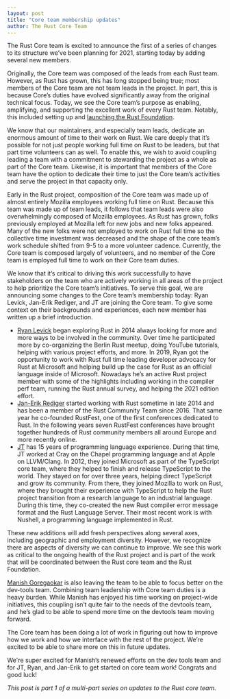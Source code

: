 ```yaml
---
layout: post
title: "Core team membership updates"
author: The Rust Core Team
---
```


The Rust Core team is excited to announce the first of a series of changes to
its structure we’ve been planning for 2021, starting today by adding several new
members.

Originally, the Core team was composed of the leads from each Rust team.
However, as Rust has grown, this has long stopped being true; most members of
the Core team are not team leads in the project. In part, this is because Core’s
duties have evolved significantly away from the original technical focus. Today,
we see the Core team’s purpose as enabling, amplifying, and supporting the
excellent work of every Rust team. Notably, this included setting up and
[launching the Rust Foundation][launching].

[launching]: https://foundation.rust-lang.org/posts/2021-02-08-hello-world/

We know that our maintainers, and especially team leads, dedicate an enormous
amount of time to their work on Rust. We care deeply that it’s possible for not
just people working full time on Rust to be leaders, but that part time
volunteers can as well. To enable this, we wish to avoid coupling leading a team
with a commitment to stewarding the project as a whole as part of the Core team.
Likewise, it is important that members of the Core team have the option to
dedicate their time to just the Core team’s activities and serve the project in
that capacity only.

Early in the Rust project, composition of the Core team was made up of almost
entirely Mozilla employees working full time on Rust. Because this team was made
up of team leads, it follows that team leads were also overwhelmingly composed
of Mozilla employees. As Rust has grown, folks previously employed at Mozilla
left for new jobs and new folks appeared. Many of the new folks were not
employed to work on Rust full time so the collective time investment was
decreased and the shape of the core team’s work schedule shifted from 9-5 to a
more volunteer cadence.  Currently, the Core team is composed largely of
volunteers, and no member of the Core team is employed full time to work on
their Core team duties.

We know that it’s critical to driving this work successfully to have
stakeholders on the team who are actively working in all areas of the project to
help prioritize the Core team’s initiatives. To serve this goal, we are
announcing some changes to the Core team’s membership today: Ryan Levick,
Jan-Erik Rediger, and JT are joining the Core team. To give some context on
their backgrounds and experiences, each new member has written up a brief
introduction.

* [Ryan Levick](https://github.com/rylev) began exploring Rust in 2014 always
  looking for more and more ways to be involved in the community. Over time he
  participated more by co-organizing the Berlin Rust meetup, doing YouTube
  tutorials, helping with various project efforts, and more. In 2019, Ryan got
  the opportunity to work with Rust full time leading developer advocacy for
  Rust at Microsoft and helping build up the case for Rust as an official
  language inside of Microsoft. Nowadays he’s an active Rust project member with
  some of the highlights including working in the compiler perf team, running
  the Rust annual survey, and helping the 2021 edition effort.
* [Jan-Erik Rediger](https://github.com/badboy) started working with Rust
  sometime in late 2014 and has been a member of the Rust Community Team since
  2016. That same year he co-founded RustFest, one of the first conferences
  dedicated to Rust. In the following years seven RustFest conferences have
  brought together hundreds of Rust community members all around Europe and
  more recently online.
* [JT](https://github.com/jntrnr) has 15 years of programming language
  experience. During that time, JT worked at Cray on the Chapel programming
  language and at Apple on LLVM/Clang.  In 2012, they joined Microsoft as part
  of the TypeScript core team, where they helped to finish and release
  TypeScript to the world. They stayed on for over three years, helping direct
  TypeScript and grow its community. From there, they joined Mozilla to work on
  Rust, where they brought their experience with TypeScript to help the Rust
  project transition from a research language to an industrial language. During
  this time, they co-created the new Rust compiler error message format and the
  Rust Language Server. Their most recent work is with Nushell, a programming
  language implemented in Rust.

These new additions will add fresh perspectives along several axes, including
geographic and employment diversity. However, we recognize there are aspects of
diversity we can continue to improve. We see this work as critical to the
ongoing health of the Rust project and is part of the work that will be
coordinated between the Rust core team and the Rust Foundation.

[Manish Goregaokar](https://github.com/Manishearth) is also leaving the team to be able
to focus better on the dev-tools team. Combining team leadership with Core team
duties is a heavy burden. While Manish has enjoyed his time working on
project-wide initiatives, this coupling isn’t quite fair to the needs of the
devtools team, and he’s glad to be able to spend more time on the devtools team
moving forward.

The Core team has been doing a lot of work in figuring out how to improve how we
work and how we interface with the rest of the project. We’re excited to be able
to share more on this in future updates.

We're super excited for Manish’s renewed efforts on the dev tools team and for
JT, Ryan, and Jan-Erik to get started on core team work! Congrats and good luck!

*This post is part 1 of a multi-part series on updates to the Rust core team.*
